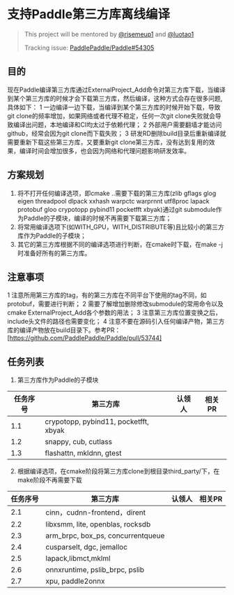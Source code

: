 # 支持Paddle第三方库离线编译

> This project will be mentored by [@risemeup1](https://github.com/risemeup1) and [@luotao1](https://github.com/luotao1)
> 
> Tracking issue: [PaddlePaddle/Paddle#54305](https://github.com/PaddlePaddle/Paddle/issues/54305)
## 目的

现在Paddle编译第三方库通过ExternalProject_Add命令对第三方库下载，当编译到某个第三方库的时候才会下载第三方库，然后编译，这种方式会存在很多问题,具体如下：
1 一边编译一边下载，当编译到某个第三方库的时候开始下载，导致git clone的频率增加，如果网络或者代理不稳定，任何一次git clone失败就会导致编译出问题，本地编译和CI均太过于依赖代理；
2 外部用户需要翻墙才能访问github，经常会因为git clone而下载失败；
3 研发RD删除build目录后重新编译就需要重新下载这些第三方库，又要重新git clone第三方库，没有达到复用的效果，编译时间会增加很多，也会因为网络和代理问题影响研发效率。

## 方案规划
1. 将不打开任何编译选项，即cmake ..需要下载的第三方库(zlib gflags glog eigen threadpool dlpack xxhash warpctc warprnnt utf8proc lapack protobuf gloo crypotopp pybind11 pocketfft xbyak)通过git submodule作为Paddle的子模块，编译的时候不再需要下载第三方库；
2. 将常用编译选项下(如WITH_GPU，WITH_DISTRIBUTE等)且比较小的第三方库作为Paddle的子模块；
3. 其它的第三方库根据不同的编译选项进行判断，在cmake时下载，在make -j时准备好所有的第三方库。

## 注意事项
1 注意所用第三方库的tag，有的第三方库在不同平台下使用的tag不同，如protobuf，需要进行判断；
2 需要了解增加删除修改submodule的常用命令以及cmake ExternalProject_Add各个参数的用法；
3 注意第三方库位置变换之后，include头文件的路径也需要变化；
4 注意不要在源码引入任何编译产物，第三方库的编译产物放在build目录下。参考PR：[https://github.com/PaddlePaddle/Paddle/pull/53744]

## 任务列表
1.  第三方库作为Paddle的子模块

|任务序号|第三方库|认领人|相关PR
|------|-----|-------|----|
|1.1 |crypotopp, pybind11, pocketfft, xbyak|  |
|1.2 |snappy, cub, cutlass| |
|1.3 |flashattn, mkldnn, gtest| |

2.  根据编译选项，在cmake阶段将第三方库clone到根目录third_party/下，在make阶段不再需要下载

|任务序号|第三方库|认领人|相关PR
|------|-----|-------|----|
|2.1 | cinn，cudnn-frontend，dirent|  |
| 2.2 | libxsmm, lite, openblas, rocksdb| |
|2.3 | arm_brpc, box_ps, concurrentqueue|  |
|2.4 | cusparselt, dgc, jemalloc|  |
|2.5 | lapack,libmct,mklml | |
|2.6 | onnxruntime, pslib_brpc, pslib|  |
|2.7|  xpu, paddle2onnx|  |